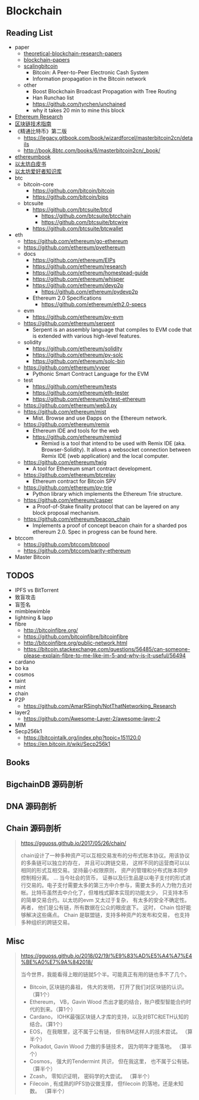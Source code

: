 # Blockchain

## Reading List
+ paper
    * [theoretical-blockchain-research-papers](https://github.com/mathetake/theoretical-blockchain-research-papers)
    * [blockchain-papers](https://github.com/decrypto-org/blockchain-papers)
    * [scalingbitcoin](https://scalingbitcoin.org/papers/)
        - Bitcoin: A Peer-to-Peer Electronic Cash System
        - Information propagation in the Bitcoin network
    * other
        - Boost Blockchain Broadcast Propagation with Tree Routing
        - Han Runchao list
        - https://github.com/tyrchen/unchained
        - why it takes 20 min to mine this block
+ [Ethereum Research](https://ethresear.ch/)
+ [区块链技术指南](https://yeasy.gitbooks.io/blockchain_guide/content/)
+ 《精通比特币》第二版
    * https://legacy.gitbook.com/book/wizardforcel/masterbitcoin2cn/details
    * http://book.8btc.com/books/6/masterbitcoin2cn/_book/
+ [ethereumbook](https://github.com/ethereumbook/ethereumbook)
+ [以太坊白皮书](https://github.com/ethereum/wiki/wiki/%5B%E4%B8%AD%E6%96%87%5D-%E4%BB%A5%E5%A4%AA%E5%9D%8A%E7%99%BD%E7%9A%AE%E4%B9%A6)
+ [以太坊爱好者知识库](https://ethfans.org/wikis/Home)
+ btc
    * bitcoin-core
        - https://github.com/bitcoin/bitcoin
        - https://github.com/bitcoin/bips
    * btcsuite
        - https://github.com/btcsuite/btcd
            + https://github.com/btcsuite/btcchain
            + https://github.com/btcsuite/btcwire
        - https://github.com/btcsuite/btcwallet
+ eth
    * https://github.com/ethereum/go-ethereum
    * https://github.com/ethereum/pyethereum
    * docs
        - https://github.com/ethereum/EIPs
        - https://github.com/ethereum/research
        - https://github.com/ethereum/homestead-guide
        - https://github.com/ethereum/whisper
        - https://github.com/ethereum/devp2p
            + https://github.com/ethereum/pydevp2p
        - Ethereum 2.0 Specifications
            + https://github.com/ethereum/eth2.0-specs
    * evm
        - https://github.com/ethereum/py-evm
    * https://github.com/ethereum/serpent
        - Serpent is an assembly language that compiles to EVM code that is extended with various high-level features. 
    * solidity
        - https://github.com/ethereum/solidity
        - https://github.com/ethereum/py-solc
        - https://github.com/ethereum/solc-bin
    * https://github.com/ethereum/vyper
        - Pythonic Smart Contract Language for the EVM
    * test
        - https://github.com/ethereum/tests
        - https://github.com/ethereum/eth-tester
        - https://github.com/ethereum/pytest-ethereum
    * https://github.com/ethereum/web3.py
    * https://github.com/ethereum/mist
        - Mist. Browse and use Ðapps on the Ethereum network. 
    * https://github.com/ethereum/remix
        - Ethereum IDE and tools for the web
        - https://github.com/ethereum/remixd
            + Remixd is a tool that intend to be used with Remix IDE (aka. Browser-Solidity). It allows a websocket connection between Remix IDE (web application) and the local computer.
    * https://github.com/ethereum/twig
        - A tool for Ethereum smart contract development.
    * https://github.com/ethereum/btcrelay
        - Ethereum contract for Bitcoin SPV
    * https://github.com/ethereum/py-trie
        - Python library which implements the Ethereum Trie structure.
    * https://github.com/ethereum/casper
        - a Proof-of-Stake finality protocol that can be layered on any block proposal mechanism.
    * https://github.com/ethereum/beacon_chain
        - Implements a proof of concept beacon chain for a sharded pos ethereum 2.0. Spec in progress can be found here.
+ btccom
    * https://github.com/btccom/btcpool
    * https://github.com/btccom/parity-ethereum
+ Master Bitcoin


## TODOS
+ IPFS vs BitTorrent
+ 致盲攻击
+ 盲签名
+ mimblewimble
+ lightning & lapp
+ fibre
    * http://bitcoinfibre.org/
    * https://github.com/bitcoinfibre/bitcoinfibre
    * http://bitcoinfibre.org/public-network.html
    * https://bitcoin.stackexchange.com/questions/56485/can-someone-please-explain-fibre-to-me-like-im-5-and-why-is-it-useful/56494
+ cardano
+ bo ka
+ cosmos
+ taint
+ mint
+ chain
+ P2P
    * https://github.com/AmarRSingh/NotThatNetworking_Research
+ layer2
    * https://github.com/Awesome-Layer-2/awesome-layer-2
+ MIM
+ Secp256k1
    * https://bitcointalk.org/index.php?topic=151120.0
    * https://en.bitcoin.it/wiki/Secp256k1

## Books

## BigchainDB 源码剖析

## DNA 源码剖析

## Chain 源码剖析

> https://gguoss.github.io/2017/05/26/chain/
> 
> chain设计了一种多种资产可以互相交易发布的分布式账本协议。用该协议的多条链可以独立的存在， 并且可以跨链交易， 这样不同的运营商可以以相同的形式互相交易。坚持最小权限原则， 资产的管理和分布式账本同步控制相分离。
> ...
> 当今社会的货币， 证券以及衍生品是以电子支付的形式进行交易的。电子支付需要太多的第三方中介参与，需要太多的人力物力去对帐。比特币虽然去中介化了，但堆栈式脚本实现的功能太少， 只支持本币的简单交易合约。以太坊的evm 又太过于复杂， 有太多的安全不确定性。再者， 他们是公有链，所有数据在公众的眼皮底下。 这时， Chain 恰好能够解决这些痛点。 Chain 是联盟链，支持多种资产的发布和交易， 也支持多种组织的跨链交易。


## Misc
> https://gguoss.github.io/2018/02/19/%E9%83%AD%E5%A4%A7%E4%BE%A0%E7%9A%842018/
> 
> 当今世界，我能看得上眼的链就5个半。可能真正有用的链也多不了几个。
> 
> + Bitcoin, 区块链的鼻祖， 伟大的发明， 打开了我们对区块链的认识。（算1个）
> + Ethereum， VB，Gavin Wood 杰出才能的结合，账户模型智能合约时代的到来。（算1个）
> + Cardano， IOHK最强区块链人才库的支持，以及对BTC和ETH认知的结合。（算1个）
> + EOS， 在我眼里，这不属于公有链， 但有BM这样人的技术尝试。 （算半个）
> + Polkadot, Gavin Wood 力做的多链技术， 因为明年才能落地。 （算半个）
> + Cosmos， 强大的Tendermint 共识， 但在我这里， 也不属于公有链。 （算半个）
> + Zcash， 零知识证明， 密码学的大尝试。 （算半个）
> + Filecoin , 有成熟的IPFS协议做支撑， 但filecoin 的落地，还是未知数。 （算半个）

